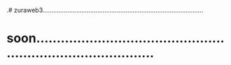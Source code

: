 .# zuraweb3...........................................................................................
# soon..................................................................................
